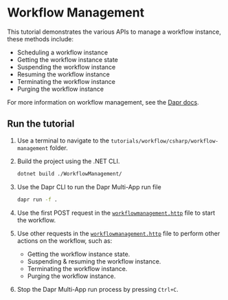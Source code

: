 # Workflow Management

This tutorial demonstrates the various APIs to manage a workflow instance, these methods include:

- Scheduling a workflow instance
- Getting the workflow instance state
- Suspending the workflow instance
- Resuming the workflow instance
- Terminating the workflow instance
- Purging the workflow instance

For more information on workflow management, see the [Dapr docs](https://docs.dapr.io/developing-applications/building-blocks/workflow/howto-manage-workflow/).

## Run the tutorial

1. Use a terminal to navigate to the `tutorials/workflow/csharp/workflow-management` folder.
2. Build the project using the .NET CLI.

    ```bash
    dotnet build ./WorkflowManagement/
    ```

3. Use the Dapr CLI to run the Dapr Multi-App run file

    ```bash
    dapr run -f .
    ```

4. Use the first POST request in the [`workflowmanagement.http`](./workflowmanagement.http) file to start the workflow.
5. Use other requests in the [`workflowmanagement.http`](./workflowmanagement.http) file to perform other actions on the workflow, such as:
   - Getting the workflow instance state.
   - Suspending & resuming the workflow instance.
   - Terminating the workflow instance.
   - Purging the workflow instance.
6. Stop the Dapr Multi-App run process by pressing `Ctrl+C`.
